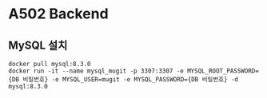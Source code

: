 # A502 Backend

## MySQL 설치

```docker
docker pull mysql:8.3.0
docker run -it --name mysql_mugit -p 3307:3307 -e MYSQL_ROOT_PASSWORD={DB 비밀번호} -e MYSQL_USER=mugit -e MYSQL_PASSWORD={DB 비밀번호} -d mysql:8.3.0
```